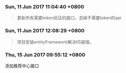 ### Sun, 11 Jun 2017 11:04:40 +0800

>更新所有需要token验证的接口，去掉不需要token的api

### Sun, 11 Jun 2017 12:08:29 +0800

>项目安装entityFramework解决IIS报错。



### Thu, 15 Jun 2017 09:55:12 +0800

添加推荐中心接口


